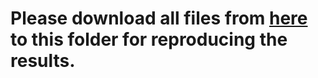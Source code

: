 # Please download all files from [here](https://mailmissouri-my.sharepoint.com/:f:/g/personal/hefe_umsystem_edu/EkziXELU_C5LgwApcw8SoxYBodo4dYaLx7Mkax4xGlHz4Q?e=oQf0vU) to this folder for reproducing the results. 